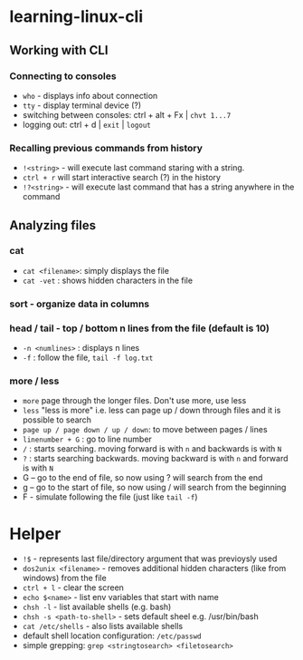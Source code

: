 # learning-linux-cli

## Working with CLI

### Connecting to consoles

- ```who``` - displays info about connection
- ```tty``` - display terminal device (?)
- switching between consoles: ctrl + alt + Fx | ```chvt 1...7```
- logging out: ctrl + d | ```exit``` | ```logout```

### Recalling previous commands from history

- ```!<string>``` - will execute last command staring with a string. 
- ```ctrl + r``` will start interactive search (?) in the history
- ```!?<string>``` - will execute last command that has a string anywhere in the command

## Analyzing files

### cat 

- ```cat <filename>```: simply displays the file
- ```cat -vet``` : shows hidden characters in the file

### sort - organize data in columns

### head / tail - top / bottom n lines from the file (default is 10)

- ```-n <numlines>``` : displays n lines
- ```-f``` : follow the file, ```tail -f log.txt```

### more / less

- ```more``` page through the longer files. Don't use more, use less
- ```less``` "less is more" i.e. less can page up / down through files and it is possible to search
 - ```page up / page down / up / down```: to move between pages / lines
 - ```linenumber + G``` : go to line number
 - ```/``` : starts searching. moving forward is with ```n``` and backwards is with ```N```
 - ```?``` : starts searching backwards. moving backward is with ```n``` and forward is with ```N```
 - G – go to the end of file, so now using ? will search from the end
 - g – go to the start of file, so now using / will search from the beginning
 - F - simulate following the file (just like ```tail -f```)


# Helper

- ```!$``` - represents last file/directory argument that was previoysly used
- ```dos2unix <filename>``` - removes additional hidden characters (like from windows) from the file
- ```ctrl + l``` - clear the screen
- ```echo $<name>``` - list env variables that start with name
- ```chsh -l``` - list available shells (e.g. bash)
- ```chsh -s <path-to-shell>``` - sets default sheel e.g. /usr/bin/bash
- ```cat /etc/shells``` - also lists available shells
- default shell location configuration: ```/etc/passwd```
- simple grepping: ```grep <stringtosearch> <filetosearch>```
